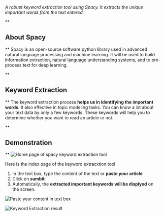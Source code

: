 
*A robust keyword extraction tool using Spacy. It extracts the unique important words from the text entered.*

**

## About Spacy

**
Spacy is an open-source software python library used in advanced natural language processing and machine learning. It will be used to build information extraction, natural language understanding systems, and to pre-process text for deep learning.

**

## Keyword Extraction

**
The keyword extraction process **helps us in identifying the important words**. It also effective in topic modeling tasks. You can know a lot about your text data by only a few keywords. These keywords will help you to determine whether you want to read an article or not.

**

## Demonstration

**
![Home page of spacy keyword extraction tool](https://user-images.githubusercontent.com/83509215/149616309-d69c6601-4e73-4367-9b20-60d88b4be5aa.png)

Here is the index page of the keyword extracxtion tool

 1. In the text box, type the content of the text or **paste your article**
 2. Click on **sumbit**
 3. Automatically, the **extracted important keywords will be displyed** on the screen.

![Paste your content in text box](https://user-images.githubusercontent.com/83509215/149616292-4ab30292-1886-47d3-b96f-b6b45509b88b.png)

![Keyword Extraction result](https://user-images.githubusercontent.com/83509215/149616327-def338c0-01d9-48cc-ac28-9bf479bee5a2.png)

